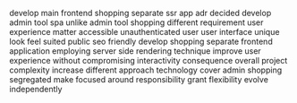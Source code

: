 develop main frontend shopping separate ssr app adr decided develop admin tool spa unlike admin tool shopping different requirement user experience matter accessible unauthenticated user user interface unique look feel suited public seo friendly develop shopping separate frontend application employing server side rendering technique improve user experience without compromising interactivity consequence overall project complexity increase different approach technology cover admin shopping segregated make focused around responsibility grant flexibility evolve independently